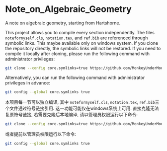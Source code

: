 # Note_on_Algebraic_Geometry

A note on algebraic geometry, starting from Hartshorne.

This project allows you to compile every section independently.
The files `noteformyself.cls`, `notation.tex`, and `ref.bib` are referenced through symbolic links.
This maybe available only on windows system.
If you clone the repository directly, the symbolic links will not be restored.
If you need to compile it locally after cloning, please run the following command with administrator privileges:

```bash
git clone --config core.symlinks=true https://github.com/MonkeyUnderMountain/Note_on_Algebraic_Geometry.git
```

Alternatively, you can run the following command with administrator privileges in advance:

```bash
git config --global core.symlinks true
```

本项目每一节可以独立编译, 其中 `noteformyself.cls`, `notation.tex`, `ref.bib`三个文件通过符号链接引用.
这一功能可能仅在windows系统上可用.
直接克隆无法复原符号链接, 若需要克隆后本地编译, 请以管理员权限运行以下命令:

```bash
git clone --config core.symlinks=true https://github.com/MonkeyUnderMountain/Note_on_Algebraic_Geometry.git
```

或者提前以管理员权限运行以下命令:

```bash
git config --global core.symlinks true
```
